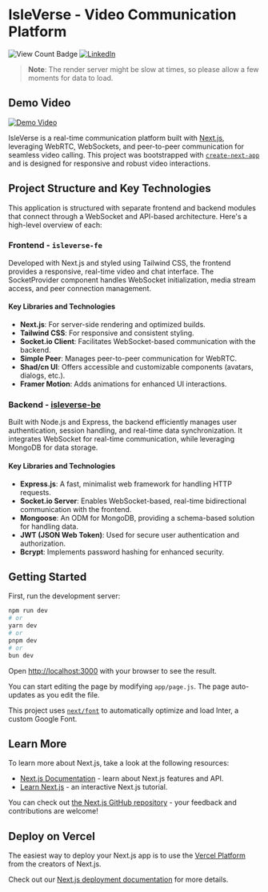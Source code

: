# IsleVerse - Video Communication Platform
![View Count Badge](https://img.shields.io/badge/views-100%2B-brightgreen)
[![LinkedIn](https://img.shields.io/badge/LinkedIn-nishantdecode-blue)](https://linkedin.com/in/nishantdecode)

> **Note**: The render server might be slow at times, so please allow a few moments for data to load.

## Demo Video

[![Demo Video](https://i.ibb.co/BB20ZLn/isleverse-Thumbnail.jpg)](https://drive.google.com/file/d/1U0OnmX2sftXwjKoXklbUEi2D8a2Sbd67/view)

IsleVerse is a real-time communication platform built with [Next.js](https://nextjs.org/), leveraging WebRTC, WebSockets, and peer-to-peer communication for seamless video calling. This project was bootstrapped with [`create-next-app`](https://github.com/vercel/next.js/tree/canary/packages/create-next-app) and is designed for responsive and robust video interactions.

## Project Structure and Key Technologies
This application is structured with separate frontend and backend modules that connect through a WebSocket and API-based architecture. Here's a high-level overview of each:

### Frontend - `isleverse-fe`
Developed with Next.js and styled using Tailwind CSS, the frontend provides a responsive, real-time video and chat interface. The SocketProvider component handles WebSocket initialization, media stream access, and peer connection management. 

#### Key Libraries and Technologies
- **Next.js**: For server-side rendering and optimized builds.
- **Tailwind CSS**: For responsive and consistent styling.
- **Socket.io Client**: Facilitates WebSocket-based communication with the backend.
- **Simple Peer**: Manages peer-to-peer communication for WebRTC.
- **Shad/cn UI**: Offers accessible and customizable components (avatars, dialogs, etc.).
- **Framer Motion**: Adds animations for enhanced UI interactions.

### Backend - [isleverse-be](https://github.com/nishantdecode/isleverse-be)

Built with Node.js and Express, the backend efficiently manages user authentication, session handling, and real-time data synchronization. It integrates WebSocket for real-time communication, while leveraging MongoDB for data storage.

#### Key Libraries and Technologies
- **Express.js**: A fast, minimalist web framework for handling HTTP requests.
- **Socket.io Server**: Enables WebSocket-based, real-time bidirectional communication with the frontend.
- **Mongoose**: An ODM for MongoDB, providing a schema-based solution for handling data.
- **JWT (JSON Web Token)**: Used for secure user authentication and authorization.
- **Bcrypt**: Implements password hashing for enhanced security.

## Getting Started

First, run the development server:

```bash
npm run dev
# or
yarn dev
# or
pnpm dev
# or
bun dev
```

Open [http://localhost:3000](http://localhost:3000) with your browser to see the result.

You can start editing the page by modifying `app/page.js`. The page auto-updates as you edit the file.

This project uses [`next/font`](https://nextjs.org/docs/basic-features/font-optimization) to automatically optimize and load Inter, a custom Google Font.

## Learn More

To learn more about Next.js, take a look at the following resources:

- [Next.js Documentation](https://nextjs.org/docs) - learn about Next.js features and API.
- [Learn Next.js](https://nextjs.org/learn) - an interactive Next.js tutorial.

You can check out [the Next.js GitHub repository](https://github.com/vercel/next.js/) - your feedback and contributions are welcome!

## Deploy on Vercel

The easiest way to deploy your Next.js app is to use the [Vercel Platform](https://vercel.com/new?utm_medium=default-template&filter=next.js&utm_source=create-next-app&utm_campaign=create-next-app-readme) from the creators of Next.js.

Check out our [Next.js deployment documentation](https://nextjs.org/docs/deployment) for more details.
